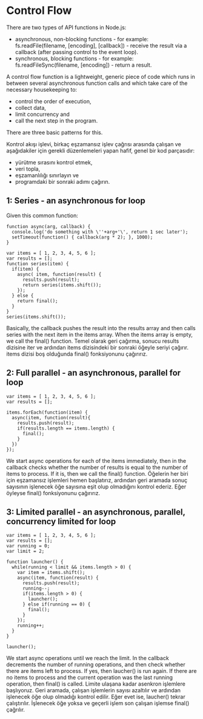 # Control Flow

There are two types of API functions in Node.js:

- asynchronous, non-blocking functions - for example: fs.readFile(filename, [encoding], [callback]) - receive the result via a callback (after passing control to the event loop).
- synchronous, blocking functions - for example: fs.readFileSync(filename, [encoding]) - return a result.

A control flow function is a lightweight, generic piece of code which runs in between several asynchronous function calls and which take care of the necessary housekeeping to:

- control the order of execution,
- collect data,
- limit concurrency and
- call the next step in the program.

There are three basic patterns for this.

Kontrol akışı işlevi, birkaç eşzamansız işlev çağrısı arasında çalışan ve aşağıdakiler için gerekli düzenlemeleri yapan hafif, genel bir kod parçasıdır:

- yürütme sırasını kontrol etmek,
- veri topla,
- eşzamanlılığı sınırlayın ve
- programdaki bir sonraki adımı çağırın.

## 1: Series - an asynchronous for loop

Given this common function:

```
function async(arg, callback) {
  console.log('do something with \''+arg+'\', return 1 sec later');
  setTimeout(function() { callback(arg * 2); }, 1000);
}
```

```
var items = [ 1, 2, 3, 4, 5, 6 ];
var results = [];
function series(item) {
  if(item) {
    async( item, function(result) {
      results.push(result);
      return series(items.shift());
    });
  } else {
    return final();
  }
}
series(items.shift());
```

Basically, the callback pushes the result into the results array and then calls series with the next item in the items array. When the items array is empty, we call the final() function.
Temel olarak geri çağırma, sonucu results dizisine iter ve ardından items dizisindeki bir sonraki öğeyle seriyi çağırır. items dizisi boş olduğunda final() fonksiyonunu çağırırız.

## 2: Full parallel - an asynchronous, parallel for loop

```
var items = [ 1, 2, 3, 4, 5, 6 ];
var results = [];

items.forEach(function(item) {
  async(item, function(result){
    results.push(result);
    if(results.length == items.length) {
      final();
    }
  })
});
```

We start async operations for each of the items immediately, then in the callback checks whether the number of results is equal to the number of items to process. If it is, then we call the final() function.
Öğelerin her biri için eşzamansız işlemleri hemen başlatırız, ardından geri aramada sonuç sayısının işlenecek öğe sayısına eşit olup olmadığını kontrol ederiz. Eğer öyleyse final() fonksiyonunu çağırırız.

## 3: Limited parallel - an asynchronous, parallel, concurrency limited for loop

```
var items = [ 1, 2, 3, 4, 5, 6 ];
var results = [];
var running = 0;
var limit = 2;

function launcher() {
  while(running < limit && items.length > 0) {
    var item = items.shift();
    async(item, function(result) {
      results.push(result);
      running--;
      if(items.length > 0) {
        launcher();
      } else if(running == 0) {
        final();
      }
    });
    running++;
  }
}

launcher();
```

We start async operations until we reach the limit. In the callback decrements the number of running operations, and then check whether there are items left to process. If yes, then laucher() is run again. If there are no items to process and the current operation was the last running operation, then final() is called.
Limite ulaşana kadar asenkron işlemlere başlıyoruz. Geri aramada, çalışan işlemlerin sayısı azaltılır ve ardından işlenecek öğe olup olmadığı kontrol edilir. Eğer evet ise, laucher() tekrar çalıştırılır. İşlenecek öğe yoksa ve geçerli işlem son çalışan işlemse final() çağrılır.